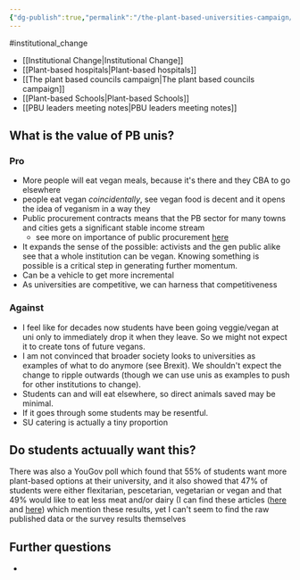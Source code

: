 ```yaml
---
{"dg-publish":true,"permalink":"/the-plant-based-universities-campaign/","created":"2024-04-21T15:07:22.000+01:00","updated":"2025-09-29T00:30:42.279+01:00"}
---
```


#institutional_change 

- [[Institutional Change\|Institutional Change]]
- [[Plant-based hospitals\|Plant-based hospitals]]
- [[The plant based councils campaign\|The plant based councils campaign]]
- [[Plant-based Schools\|Plant-based Schools]]
- [[PBU leaders meeting notes\|PBU leaders meeting notes]] 
## What is the value of PB unis?
### Pro
- More people will eat vegan meals, because it's there and they CBA to go elsewhere
- people eat vegan *coincidentally*, see vegan food is decent and it opens the idea of veganism in a way they 
- Public procurement contracts means that the PB sector for many towns and cities gets a significant stable income stream
	- see more on importance of public procurement [here](https://calf.law/factsheets/publicprocurement)
- It expands the sense of the possible: activists and the gen public alike see that a whole institution can be vegan. Knowing something is possible is a critical step in generating further momentum.
- Can be a vehicle to get more incremental
- As universities are competitive, we can harness that competitiveness

### Against
- I feel like for decades now students have been going veggie/vegan at uni only to immediately drop it when they leave. So we might not expect it to create tons of future vegans.
- I am not convinced that broader society looks to universities as examples of what to do anymore (see Brexit). We shouldn't expect the change to ripple outwards (though we can use unis as examples to push for other institutions to change).
- Students can and will eat elsewhere, so direct animals saved may be minimal.
- If it goes through some students may be resentful.
- SU catering is actually a tiny proportion

## Do students actuually want this?
There was also a YouGov poll which found that 55% of students want more plant-based options at their university, and it also showed that 47% of students were either flexitarian, pescetarian, vegetarian or vegan and that 49% would like to eat less meat and/or dairy (I can find these articles ([here](https://plantbasednews.org/lifestyle/students-rate-universitys-vegan-meal/) and [here](https://www.tuco.ac.uk/insight/news-opinion/unive-website-launched-students-rate-their-universitys-vegan-meals-new-poll)) which mention these results, yet I can't seem to find the raw published data or the survey results themselves
## Further questions
- 